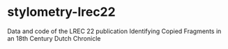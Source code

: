 # stylometry-lrec22
Data and code of the LREC 22 publication Identifying Copied Fragments in an 18th Century Dutch Chronicle
